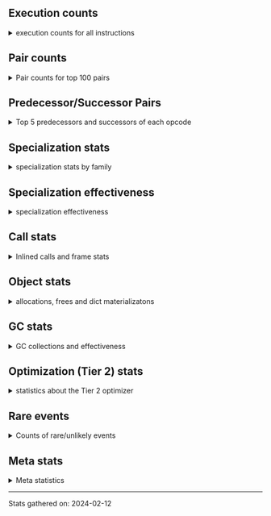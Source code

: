 ## Execution counts

<details>
<summary> execution counts for all instructions </summary>

|Name | Base Count | Head Count | Change | 
|---|---:|---:|---:|
| JUMP_BACKWARD | 4,886,335,638 | 164,545,118 | -96.6% |
| GET_ANEXT | 133,515,680 | 8,000,960 | -94.0% |
| FOR_ITER_RANGE | 841,022,893 | 111,406,381 | -86.8% |
| COMPARE_OP_STR | 2,127,040,764 | 314,807,970 | -85.2% |
| CALL_METHOD_DESCRIPTOR_FAST_WITH_KEYWORDS | 179,592,293 | 26,901,043 | -85.0% |
| STORE_FAST_LOAD_FAST | 235,896,619 | 42,788,359 | -81.9% |
| BINARY_OP_MULTIPLY_FLOAT | 1,382,516,526 | 287,557,425 | -79.2% |
| STORE_SLICE | 162,463,632 | 35,854,689 | -77.9% |
| BINARY_OP_ADD_FLOAT | 666,964,319 | 154,966,398 | -76.8% |
| BINARY_OP_SUBTRACT_FLOAT | 460,080,269 | 111,953,065 | -75.7% |
| FOR_ITER | 513,415,264 | 126,678,340 | -75.3% |
| STORE_SUBSCR_LIST_INT | 585,187,631 | 149,101,621 | -74.5% |
| LIST_EXTEND | 124,339,998 | 35,695,846 | -71.3% |
| BINARY_SUBSCR_STR_INT | 1,674,574,863 | 484,692,501 | -71.1% |
| LIST_APPEND | 250,408,163 | 75,572,501 | -69.8% |
| BINARY_OP_ADD_INT | 3,160,554,130 | 968,994,665 | -69.3% |
| BINARY_SUBSCR | 1,520,357,392 | 535,987,456 | -64.7% |
| UNPACK_SEQUENCE_TWO_TUPLE | 934,377,799 | 355,287,679 | -62.0% |
| CONTAINS_OP | 2,687,620,870 | 1,028,223,943 | -61.7% |
| FOR_ITER_LIST | 1,816,982,236 | 696,458,377 | -61.7% |
| CALL_STR_1 | 109,679,977 | 42,204,577 | -61.5% |
| SET_ADD | 2,350,366 | 932,646 | -60.3% |
| STORE_NAME | 980,336 | 401,396 | -59.1% |
| SWAP | 1,586,099,298 | 649,718,399 | -59.0% |
| STORE_SUBSCR | 444,167,295 | 184,345,960 | -58.5% |
| BINARY_SUBSCR_LIST_INT | 1,499,108,527 | 636,745,140 | -57.5% |
| COPY | 1,790,809,833 | 779,371,787 | -56.5% |
| BUILD_SLICE | 211,807,537 | 95,910,976 | -54.7% |
| NOP | 2,097,021,781 | 981,175,254 | -53.2% |
| BINARY_OP_MULTIPLY_INT | 361,383,427 | 179,328,303 | -50.4% |
| BINARY_OP | 1,396,140,214 | 718,325,775 | -48.5% |
| LOAD_CONST | 14,522,048,602 | 7,704,778,362 | -46.9% |
| STORE_FAST | 14,598,702,792 | 7,950,472,368 | -45.5% |
| LOAD_FAST_LOAD_FAST | 11,524,284,927 | 6,332,164,875 | -45.1% |
| FORMAT_WITH_SPEC | 1,520 | 840 | -44.7% |
| FOR_ITER_TUPLE | 598,613,181 | 339,305,630 | -43.3% |
| TO_BOOL_INT | 340,721,113 | 202,165,882 | -40.7% |
| POP_JUMP_IF_FALSE | 12,437,714,753 | 7,468,999,407 | -39.9% |
| EXTENDED_ARG | 481,928,609 | 289,630,171 | -39.9% |
| BINARY_SUBSCR_TUPLE_INT | 364,757,586 | 228,312,775 | -37.4% |
| LOAD_DEREF | 1,161,540,203 | 727,198,729 | -37.4% |
| BINARY_OP_SUBTRACT_INT | 830,025,880 | 525,771,736 | -36.7% |
| CALL_METHOD_DESCRIPTOR_NOARGS | 439,378,856 | 282,323,539 | -35.7% |
| CALL_INTRINSIC_1 | 248,363,704 | 159,695,182 | -35.7% |
| CONVERT_VALUE | 139,481,426 | 90,302,376 | -35.3% |
| MAP_ADD | 60,406,104 | 39,820,469 | -34.1% |
| CALL_TYPE_1 | 479,147,391 | 317,169,181 | -33.8% |
| COMPARE_OP | 240,970,284 | 159,687,825 | -33.7% |
| LOAD_ATTR_NONDESCRIPTOR_WITH_VALUES | 236,084,272 | 158,225,674 | -33.0% |
| LOAD_ATTR_METHOD_NO_DICT | 2,138,801,290 | 1,449,891,534 | -32.2% |
| FORMAT_SIMPLE | 155,320,912 | 105,586,705 | -32.0% |
| BUILD_STRING | 77,375,171 | 52,640,476 | -32.0% |
| LOAD_FAST | 43,105,598,208 | 29,544,525,345 | -31.5% |
| PUSH_NULL | 1,899,601,969 | 1,307,222,718 | -31.2% |
| CALL_BUILTIN_O | 1,258,919,791 | 881,984,276 | -29.9% |
| CALL_BUILTIN_FAST | 1,306,798,239 | 927,030,062 | -29.1% |
| BUILD_LIST | 455,420,220 | 328,660,360 | -27.8% |
| MAKE_FUNCTION | 152,748,333 | 110,718,120 | -27.5% |
| COMPARE_OP_FLOAT | 251,132,677 | 182,730,413 | -27.2% |
| LOAD_ATTR_SLOT | 2,452,568,299 | 1,796,297,555 | -26.8% |
| UNPACK_SEQUENCE_TUPLE | 768,504,522 | 572,702,081 | -25.5% |
| BINARY_SUBSCR_DICT | 829,498,252 | 623,064,605 | -24.9% |
| LOAD_ATTR_METHOD_WITH_VALUES | 2,834,614,162 | 2,198,178,304 | -22.5% |
| SET_FUNCTION_ATTRIBUTE | 129,474,658 | 100,790,138 | -22.2% |
| LOAD_GLOBAL_BUILTIN | 5,766,041,128 | 4,490,774,918 | -22.1% |
| UNPACK_SEQUENCE_LIST | 351,453,362 | 274,452,745 | -21.9% |
| CALL_PY_EXACT_ARGS | 4,230,882,009 | 3,318,620,987 | -21.6% |
| COMPARE_OP_INT | 2,157,456,109 | 1,696,966,824 | -21.3% |
| CALL_METHOD_DESCRIPTOR_FAST | 523,375,235 | 412,041,689 | -21.3% |
| TO_BOOL_BOOL | 4,948,381,138 | 3,925,809,428 | -20.7% |
| CALL_BOUND_METHOD_EXACT_ARGS | 264,149,505 | 210,665,878 | -20.2% |
| TO_BOOL_STR | 100,053,921 | 80,211,844 | -19.8% |
| LOAD_ATTR_INSTANCE_VALUE | 6,126,950,631 | 4,949,011,749 | -19.2% |
| CALL_BUILTIN_CLASS | 204,643,163 | 165,410,152 | -19.2% |
| LOAD_ATTR | 1,684,785,125 | 1,372,952,975 | -18.5% |
| UNARY_NOT | 90,314,627 | 74,930,136 | -17.0% |
| DICT_MERGE | 43,894,071 | 36,805,605 | -16.1% |
| BUILD_TUPLE | 1,002,806,723 | 841,469,189 | -16.1% |
| BINARY_SLICE | 345,055,977 | 289,618,748 | -16.1% |
| LOAD_FAST_AND_CLEAR | 82,215,712 | 69,142,675 | -15.9% |
| LOAD_ATTR_MODULE | 610,950,475 | 514,364,796 | -15.8% |
| LOAD_GLOBAL_MODULE | 4,498,179,537 | 3,788,451,248 | -15.8% |
| CALL_BUILTIN_FAST_WITH_KEYWORDS | 129,811,124 | 110,147,160 | -15.1% |
| STORE_FAST_STORE_FAST | 3,560,728,918 | 3,022,232,197 | -15.1% |
| CALL_LEN | 500,147,257 | 426,234,828 | -14.8% |
| CALL_ISINSTANCE | 1,095,483,298 | 934,603,009 | -14.7% |
| GET_ITER | 858,350,907 | 734,190,731 | -14.5% |
| JUMP_FORWARD | 644,544,254 | 551,629,416 | -14.4% |
| POP_JUMP_IF_TRUE | 2,219,374,539 | 1,903,458,686 | -14.2% |
| IS_OP | 828,493,216 | 734,280,706 | -11.4% |
| TO_BOOL_LIST | 179,772,063 | 159,385,927 | -11.3% |
| RESUME_CHECK | 8,016,067,414 | 7,141,290,006 | -10.9% |
| POP_TOP | 4,136,926,547 | 3,709,316,785 | -10.3% |
| POP_JUMP_IF_NOT_NONE | 748,023,405 | 674,541,329 | -9.8% |
| RETURN_VALUE | 4,658,081,363 | 4,241,305,700 | -8.9% |
| LOAD_ATTR_NONDESCRIPTOR_NO_DICT | 101,767,240 | 93,999,875 | -7.6% |
| STORE_ATTR_SLOT | 1,623,522,805 | 1,504,896,827 | -7.3% |
| LOAD_ATTR_METHOD_LAZY_DICT | 91,473,508 | 85,068,156 | -7.0% |
| LOAD_FAST_CHECK | 11,457,439 | 10,704,090 | -6.6% |
| BUILD_MAP | 127,226,834 | 119,307,691 | -6.2% |
| LOAD_NAME | 14,046,687 | 13,239,167 | -5.7% |
| BUILD_CONST_KEY_MAP | 13,161,432 | 12,407,436 | -5.7% |
| UNARY_NEGATIVE | 171,032,212 | 161,837,450 | -5.4% |
| CALL_METHOD_DESCRIPTOR_O | 416,441,356 | 397,950,028 | -4.4% |
| BINARY_OP_ADD_UNICODE | 97,266,976 | 93,264,588 | -4.1% |
| STORE_SUBSCR_DICT | 273,545,368 | 263,768,725 | -3.6% |
| LOAD_ATTR_WITH_HINT | 449,452,513 | 433,396,229 | -3.6% |
| POP_JUMP_IF_NONE | 461,911,954 | 445,585,964 | -3.5% |
| UNPACK_SEQUENCE | 325,492 | 315,586 | -3.0% |
| TO_BOOL_ALWAYS_TRUE | 285,282,153 | 276,627,096 | -3.0% |
| STORE_DEREF | 97,533,374 | 94,634,119 | -3.0% |
| UNARY_INVERT | 15,209,662 | 14,779,744 | -2.8% |
| LOAD_ATTR_PROPERTY | 91,840,881 | 89,421,618 | -2.6% |
| STORE_ATTR_INSTANCE_VALUE | 1,216,077,984 | 1,184,648,927 | -2.6% |
| TO_BOOL | 394,876,941 | 384,813,189 | -2.5% |
| LOAD_ATTR_CLASS | 178,572,520 | 175,349,472 | -1.8% |
| RETURN_CONST | 2,052,741,578 | 2,017,524,207 | -1.7% |
| DICT_UPDATE | 70,977 | 72,094 | 1.6% |
| TO_BOOL_NONE | 640,070,790 | 631,526,992 | -1.3% |
| STORE_ATTR | 68,344,236 | 67,499,661 | -1.2% |
| BEFORE_WITH | 9,183,390 | 9,111,857 | -0.8% |
| CALL_PY_WITH_DEFAULTS | 211,056,411 | 210,141,606 | -0.4% |
| DELETE_FAST | 2,151,320 | 2,159,068 | 0.4% |
| MAKE_CELL | 102,142,524 | 101,781,636 | -0.4% |
| CALL_LIST_APPEND | 336,334,611 | 335,218,260 | -0.3% |
| FOR_ITER_GEN | 222,808,539 | 222,117,138 | -0.3% |
| BUILD_SET | 1,721,486 | 1,716,186 | -0.3% |
| EXIT_INIT_CHECK | 93,736,646 | 93,512,898 | -0.2% |
| CALL_ALLOC_AND_ENTER_INIT | 96,020,208 | 95,796,140 | -0.2% |
| CLEANUP_THROW | 1,517 | 1,520 | 0.2% |
| INSTRUMENTED_JUMP_BACKWARD | 9,980 | 9,992 | 0.1% |
| COPY_FREE_VARS | 355,000,425 | 354,621,074 | -0.1% |
| INSTRUMENTED_FOR_ITER | 11,340 | 11,352 | 0.1% |
| INSTRUMENTED_POP_JUMP_IF_TRUE | 13,420 | 13,432 | 0.1% |
| CALL_KW | 255,808,778 | 255,582,301 | -0.1% |
| LOAD_SUPER_ATTR_METHOD | 123,612,319 | 123,688,912 | 0.1% |
| STORE_GLOBAL | 8,205,000 | 8,199,940 | -0.1% |
| CALL | 1,199,273,962 | 1,198,678,744 | -0.0% |
| YIELD_VALUE | 1,387,422,567 | 1,386,852,790 | -0.0% |
| DELETE_SUBSCR | 177,705,776 | 177,646,593 | -0.0% |
| BINARY_OP_INPLACE_ADD_UNICODE | 8,741,177 | 8,739,097 | -0.0% |
| CHECK_EXC_MATCH | 22,397,125 | 22,402,162 | 0.0% |
| CALL_FUNCTION_EX | 187,350,810 | 187,392,804 | 0.0% |
| PUSH_EXC_INFO | 23,020,710 | 23,025,777 | 0.0% |
| POP_EXCEPT | 23,020,565 | 23,025,627 | 0.0% |
| LOAD_SUPER_ATTR | 18,385 | 18,382 | -0.0% |
| IMPORT_FROM | 10,477,156 | 10,478,454 | 0.0% |
| IMPORT_NAME | 9,827,651 | 9,828,811 | 0.0% |
| STORE_ATTR_WITH_HINT | 67,224,277 | 67,217,984 | -0.0% |
| UNPACK_EX | 1,129,926 | 1,129,822 | -0.0% |
| RAISE_VARARGS | 5,737,511 | 5,738,018 | 0.0% |
| INTERPRETER_EXIT | 2,101,423,921 | 2,101,562,015 | 0.0% |
| RESUME | 271,546 | 271,563 | 0.0% |
| GET_AWAITABLE | 229,784,320 | 229,792,085 | 0.0% |
| LOAD_SUPER_ATTR_ATTR | 5,311,111 | 5,310,982 | -0.0% |
| RETURN_GENERATOR | 486,024,499 | 486,014,365 | -0.0% |
| SEND | 165,323,328 | 165,326,735 | 0.0% |
| END_SEND | 391,987,756 | 391,995,520 | 0.0% |
| BINARY_SUBSCR_GETITEM | 194,237,064 | 194,233,280 | -0.0% |
| CALL_TUPLE_1 | 28,344,010 | 28,343,499 | -0.0% |
| SEND_GEN | 780,188,550 | 780,200,053 | 0.0% |
| JUMP_BACKWARD_NO_INTERRUPT | 551,649,262 | 551,655,612 | 0.0% |
| DELETE_ATTR | 6,122,155 | 6,122,212 | 0.0% |
| LOAD_GLOBAL | 20,555,217 | 20,555,076 | -0.0% |
| WITH_EXCEPT_START | 184,300 | 184,301 | 0.0% |
| RERAISE | 2,616,161 | 2,616,165 | 0.0% |
| END_FOR | 76,206,911 | 76,206,856 | -0.0% |
| INSTRUMENTED_POP_JUMP_IF_FALSE | 38,888,640 | 38,888,640 | 0.0% |
| INSTRUMENTED_RESUME | 38,866,420 | 38,866,420 | 0.0% |
| INSTRUMENTED_RETURN_VALUE | 38,857,520 | 38,857,520 | 0.0% |
| GET_YIELD_FROM_ITER | 36,722,075 | 36,722,075 | 0.0% |
| END_ASYNC_FOR | 8,000,000 | 8,000,000 | 0.0% |
| GET_AITER | 8,000,000 | 8,000,000 | 0.0% |
| BEFORE_ASYNC_WITH | 3,005,920 | 3,005,920 | 0.0% |
| SET_UPDATE | 88,668 | 88,668 | 0.0% |
| LOAD_BUILD_CLASS | 19,866 | 19,866 | 0.0% |
| INSTRUMENTED_RETURN_CONST | 7,200 | 7,200 | 0.0% |
| LOAD_LOCALS | 2,260 | 2,260 | 0.0% |
| LOAD_FROM_DICT_OR_DEREF | 2,240 | 2,240 | 0.0% |
| DELETE_NAME | 900 | 900 | 0.0% |
| INSTRUMENTED_POP_JUMP_IF_NONE | 720 | 720 | 0.0% |
| SETUP_ANNOTATIONS | 544 | 544 | 0.0% |
| INSTRUMENTED_JUMP_FORWARD | 400 | 400 | 0.0% |
| INSTRUMENTED_POP_JUMP_IF_NOT_NONE | 400 | 400 | 0.0% |
| CALL_INTRINSIC_2 | 80 | 80 | 0.0% |
| ENTER_EXECUTOR |  | 2,596,382,089 |  |


</details>

## Pair counts

<details>
<summary> Pair counts for top 100 pairs </summary>

Not included in comparative output.


</details>

## Predecessor/Successor Pairs

<details>
<summary> Top 5 predecessors and successors of each opcode </summary>

Not included in comparative output.


</details>

## Specialization stats

<details>
<summary> specialization stats by family </summary>

### BINARY_OP

<details>
<summary> specialization stats for BINARY_OP family </summary>

|Kind | Base Count | Base Ratio | Head Count | Head Ratio | Change | 
|---|---:|---:|---:|---:|---:|
|          hit | 6,917,121,093 | 82.7% | 2,281,281,005 | 74.8% | -67.0% |
|     deferred | 1,443,833,941 | 17.3% | 765,123,626 | 25.1% | -47.0% |
|         miss | 50,411,611 | 0.6% | 49,294,272 | 1.6% | -2.2% |

| | Base Count | Base Ratio | Head Count | Head Ratio | Change | 
|---|---:|---:|---:|---:|---:|
| Failure | 1,718,131 | 63.2% | 1,517,838 | 60.8% | -11.7% |
| Success | 999,753 | 36.8% | 978,583 | 39.2% | -2.1% |

|Failure kind | Base Count | Base Ratio | Head Count | Head Ratio | Change | 
|---|---:|---:|---:|---:|---:|
| true divide float | 18,164 | 1.1% | 5,762 | 0.4% | -68.3% |
| xor | 29,104 | 1.7% | 9,922 | 0.7% | -65.9% |
| rshift | 37,271 | 2.2% | 14,767 | 1.0% | -60.4% |
| power | 13,728 | 0.8% | 5,714 | 0.4% | -58.4% |
| true divide different types | 29,404 | 1.7% | 12,240 | 0.8% | -58.4% |
| lshift | 29,368 | 1.7% | 18,004 | 1.2% | -38.7% |
| floor divide | 52,516 | 3.1% | 32,728 | 2.2% | -37.7% |
| and int | 74,272 | 4.3% | 49,392 | 3.3% | -33.5% |
| remainder | 67,314 | 3.9% | 52,916 | 3.5% | -21.4% |
| subtract other | 16,114 | 0.9% | 12,834 | 0.8% | -20.4% |
| add different types | 216,492 | 12.6% | 182,031 | 12.0% | -15.9% |
| add other | 70,681 | 4.1% | 61,837 | 4.1% | -12.5% |
| or | 19,183 | 1.1% | 17,746 | 1.2% | -7.5% |
| multiply other | 5,500 | 0.3% | 5,300 | 0.3% | -3.6% |
| multiply different types | 253,537 | 14.8% | 246,695 | 16.3% | -2.7% |
| subtract different types | 779,729 | 45.4% | 784,196 | 51.7% | 0.6% |
| true divide other | 3,500 | 0.2% | 3,500 | 0.2% | 0.0% |
| and other | 1,715 | 0.1% | 1,715 | 0.1% | 0.0% |
| and different types | 539 | 0.0% | 539 | 0.0% | 0.0% |


</details>

### BINARY_SLICE

<details>
<summary> specialization stats for BINARY_SLICE family </summary>


</details>

### BINARY_SUBSCR

<details>
<summary> specialization stats for BINARY_SUBSCR family </summary>

|Kind | Base Count | Base Ratio | Head Count | Head Ratio | Change | 
|---|---:|---:|---:|---:|---:|
|     deferred | 1,524,522,865 | 25.1% | 540,368,556 | 20.0% | -64.6% |
|          hit | 4,557,369,364 | 74.9% | 2,162,272,184 | 80.0% | -52.6% |
|         miss | 4,806,928 | 0.1% | 4,776,117 | 0.2% | -0.6% |

| | Base Count | Base Ratio | Head Count | Head Ratio | Change | 
|---|---:|---:|---:|---:|---:|
| Failure | 451,392 | 70.4% | 205,605 | 52.0% | -54.5% |
| Success | 190,063 | 29.6% | 189,412 | 48.0% | -0.3% |

|Failure kind | Base Count | Base Ratio | Head Count | Head Ratio | Change | 
|---|---:|---:|---:|---:|---:|
| list slice | 34,640 | 7.7% | 6,360 | 3.1% | -81.6% |
| array int | 157,600 | 34.9% | 36,680 | 17.8% | -76.7% |
| buffer int | 47,044 | 10.4% | 21,743 | 10.6% | -53.8% |
| other | 121,539 | 26.9% | 56,981 | 27.7% | -53.1% |
| buffer slice | 960 | 0.2% | 880 | 0.4% | -8.3% |
| out of range | 81,009 | 17.9% | 74,363 | 36.2% | -8.2% |
| tuple slice | 84 | 0.0% | 82 | 0.0% | -2.4% |
| sequence int | 4,280 | 0.9% | 4,280 | 2.1% | 0.0% |
| code complex parameters | 4,136 | 0.9% | 4,136 | 2.0% | 0.0% |
| string slice | 100 | 0.0% | 100 | 0.0% | 0.0% |


</details>

### CALL

<details>
<summary> specialization stats for CALL family </summary>

|Kind | Base Count | Base Ratio | Head Count | Head Ratio | Change | 
|---|---:|---:|---:|---:|---:|
|        deopt | 31,040 | 0.0% | 22,840 | 0.0% | -26.4% |
|          hit | 11,819,786,810 | 89.1% | 9,084,245,991 | 86.3% | -23.1% |
|         miss | 249,818,415 | 1.9% | 243,615,342 | 2.3% | -2.5% |
|     deferred | 1,442,984,759 | 10.9% | 1,436,300,867 | 13.6% | -0.5% |

| | Base Count | Base Ratio | Head Count | Head Ratio | Change | 
|---|---:|---:|---:|---:|---:|
| Success | 5,225,063 | 85.5% | 5,108,037 | 85.2% | -2.2% |
| Failure | 882,555 | 14.5% | 885,182 | 14.8% | 0.3% |

|Failure kind | Base Count | Base Ratio | Head Count | Head Ratio | Change | 
|---|---:|---:|---:|---:|---:|
| bound method | 10,641 | 1.2% | 13,356 | 1.5% | 25.5% |
| str | 2,860 | 0.3% | 2,840 | 0.3% | -0.7% |
| operator wrapper | 6,038 | 0.7% | 6,000 | 0.7% | -0.6% |
| metaclass | 37,812 | 4.3% | 37,926 | 4.3% | 0.3% |
| class no vectorcall | 66,113 | 7.5% | 66,262 | 7.5% | 0.2% |
| meth descr varargs | 57,222 | 6.5% | 57,112 | 6.5% | -0.2% |
| method wrapper | 7,737 | 0.9% | 7,750 | 0.9% | 0.2% |
| class mutable | 21,607 | 2.4% | 21,584 | 2.4% | -0.1% |
| meth descr method fastcall keywords | 200,325 | 22.7% | 200,147 | 22.6% | -0.1% |
| meth descr varargs keywords | 18,375 | 2.1% | 18,388 | 2.1% | 0.1% |
| cfunc varargs | 11,815 | 1.3% | 11,823 | 1.3% | 0.1% |
| cfunc noargs | 66,617 | 7.5% | 66,643 | 7.5% | 0.0% |
| other | 37,406 | 4.2% | 37,416 | 4.2% | 0.0% |
| code complex parameters | 158,155 | 17.9% | 158,121 | 17.9% | -0.0% |
| no dict | 102,793 | 11.6% | 102,776 | 11.6% | -0.0% |
| cfunc varargs keywords | 28,341 | 3.2% | 28,340 | 3.2% | -0.0% |
| init not python | 16,386 | 1.9% | 16,386 | 1.9% | 0.0% |
| cmethod | 13,140 | 1.5% | 13,140 | 1.5% | 0.0% |
| init not simple | 10,018 | 1.1% | 10,018 | 1.1% | 0.0% |
| wrong number arguments | 9,154 | 1.0% | 9,154 | 1.0% | 0.0% |
| out of versions | 160 | 0.0% | 160 | 0.0% | 0.0% |


</details>

### COMPARE_OP

<details>
<summary> specialization stats for COMPARE_OP family </summary>

|Kind | Base Count | Base Ratio | Head Count | Head Ratio | Change | 
|---|---:|---:|---:|---:|---:|
|          hit | 4,533,741,718 | 94.9% | 2,192,609,315 | 93.1% | -51.6% |
|     deferred | 242,515,252 | 5.1% | 161,260,944 | 6.8% | -33.5% |
|         miss | 1,887,832 | 0.0% | 1,895,892 | 0.1% | 0.4% |

| | Base Count | Base Ratio | Head Count | Head Ratio | Change | 
|---|---:|---:|---:|---:|---:|
| Failure | 244,032 | 71.2% | 223,790 | 69.3% | -8.3% |
| Success | 98,832 | 28.8% | 98,983 | 30.7% | 0.2% |

|Failure kind | Base Count | Base Ratio | Head Count | Head Ratio | Change | 
|---|---:|---:|---:|---:|---:|
| set | 9,843 | 4.0% | 1,823 | 0.8% | -81.5% |
| float long | 21,117 | 8.7% | 16,916 | 7.6% | -19.9% |
| baseobject | 35,366 | 14.5% | 30,659 | 13.7% | -13.3% |
| bytes | 4,340 | 1.8% | 3,960 | 1.8% | -8.8% |
| different types | 53,218 | 21.8% | 50,161 | 22.4% | -5.7% |
| bool | 5,240 | 2.1% | 5,046 | 2.3% | -3.7% |
| list | 3,274 | 1.3% | 3,153 | 1.4% | -3.7% |
| tuple | 14,724 | 6.0% | 14,388 | 6.4% | -2.3% |
| long float | 1,608 | 0.7% | 1,585 | 0.7% | -1.4% |
| big int | 60,353 | 24.7% | 61,175 | 27.3% | 1.4% |
| string | 10,600 | 4.3% | 10,560 | 4.7% | -0.4% |
| other | 24,349 | 10.0% | 24,364 | 10.9% | 0.1% |


</details>

### FOR_ITER

<details>
<summary> specialization stats for FOR_ITER family </summary>

|Kind | Base Count | Base Ratio | Head Count | Head Ratio | Change | 
|---|---:|---:|---:|---:|---:|
|          hit | 3,304,257,974 | 82.8% | 1,230,999,390 | 82.3% | -62.7% |
|     deferred | 684,913,894 | 17.2% | 262,145,059 | 17.5% | -61.7% |
|         miss | 175,168,875 | 4.4% | 138,288,136 | 9.2% | -21.1% |

| | Base Count | Base Ratio | Head Count | Head Ratio | Change | 
|---|---:|---:|---:|---:|---:|
| Failure | 313,804 | 8.5% | 160,931 | 5.7% | -48.7% |
| Success | 3,356,441 | 91.5% | 2,660,486 | 94.3% | -20.7% |

|Failure kind | Base Count | Base Ratio | Head Count | Head Ratio | Change | 
|---|---:|---:|---:|---:|---:|
| string | 20 | 0.0% | 40 | 0.0% | 100.0% |
| other | 20,259 | 6.5% | 7,059 | 4.4% | -65.2% |
| enumerate | 43,813 | 14.0% | 15,275 | 9.5% | -65.1% |
| seq iter | 29,880 | 9.5% | 10,460 | 6.5% | -65.0% |
| ascii string | 5,720 | 1.8% | 2,440 | 1.5% | -57.3% |
| dict values | 13,110 | 4.2% | 5,690 | 3.5% | -56.6% |
| dict items | 115,237 | 36.7% | 61,842 | 38.4% | -46.3% |
| callable | 522 | 0.2% | 282 | 0.2% | -46.0% |
| set | 38,213 | 12.2% | 24,519 | 15.2% | -35.8% |
| zip | 20,489 | 6.5% | 13,352 | 8.3% | -34.8% |
| itertools | 7,128 | 2.3% | 4,851 | 3.0% | -31.9% |
| reversed list | 8,212 | 2.6% | 6,085 | 3.8% | -25.9% |
| bytes | 660 | 0.2% | 520 | 0.3% | -21.2% |
| dict keys | 9,041 | 2.9% | 7,196 | 4.5% | -20.4% |
| map | 1,500 | 0.5% | 1,320 | 0.8% | -12.0% |


</details>

### LOAD_ATTR

<details>
<summary> specialization stats for LOAD_ATTR family </summary>

|Kind | Base Count | Base Ratio | Head Count | Head Ratio | Change | 
|---|---:|---:|---:|---:|---:|
|          hit | 14,455,544,811 | 85.0% | 11,152,873,738 | 83.8% | -22.8% |
|     deferred | 2,524,257,369 | 14.9% | 2,146,575,306 | 16.1% | -15.0% |
|         miss | 857,530,980 | 5.0% | 790,331,224 | 5.9% | -7.8% |
|        deopt | 1,817,886 | 0.0% | 1,817,015 | 0.0% | -0.0% |

| | Base Count | Base Ratio | Head Count | Head Ratio | Change | 
|---|---:|---:|---:|---:|---:|
| Success | 16,898,772 | 93.6% | 15,630,851 | 93.5% | -7.5% |
| Failure | 1,159,964 | 6.4% | 1,078,042 | 6.5% | -7.1% |

|Failure kind | Base Count | Base Ratio | Head Count | Head Ratio | Change | 
|---|---:|---:|---:|---:|---:|
| method | 161,815 | 14.0% | 138,103 | 12.8% | -14.7% |
| metaclass attribute | 262,950 | 22.7% | 233,051 | 21.6% | -11.4% |
| not managed dict | 140,531 | 12.1% | 126,461 | 11.7% | -10.0% |
| overridden | 20,211 | 1.7% | 18,508 | 1.7% | -8.4% |
| class method obj | 24,303 | 2.1% | 23,148 | 2.1% | -4.8% |
| class attr simple | 6,285 | 0.5% | 6,046 | 0.6% | -3.8% |
| non overriding descriptor | 11,536 | 1.0% | 11,109 | 1.0% | -3.7% |
| shadowed | 100,007 | 8.6% | 96,890 | 9.0% | -3.1% |
| has managed dict | 320,234 | 27.6% | 312,914 | 29.0% | -2.3% |
| out of versions | 2,358 | 0.2% | 2,339 | 0.2% | -0.8% |
| builtin class method | 3,017 | 0.3% | 2,997 | 0.3% | -0.7% |
| mutable class | 68,475 | 5.9% | 68,252 | 6.3% | -0.3% |
| module attr not found | 10,702 | 0.9% | 10,682 | 1.0% | -0.2% |
| non object slot | 3,580 | 0.3% | 3,582 | 0.3% | 0.1% |
| class attr descriptor | 16,640 | 1.4% | 16,640 | 1.5% | 0.0% |
| not in keys | 7,260 | 0.6% | 7,260 | 0.7% | 0.0% |
| property | 60 | 0.0% | 60 | 0.0% | 0.0% |


</details>

### LOAD_GLOBAL

<details>
<summary> specialization stats for LOAD_GLOBAL family </summary>

|Kind | Base Count | Base Ratio | Head Count | Head Ratio | Change | 
|---|---:|---:|---:|---:|---:|
|          hit | 10,263,903,546 | 99.8% | 8,278,910,339 | 99.7% | -19.3% |
|         miss | 317,119 | 0.0% | 315,827 | 0.0% | -0.4% |
|     deferred | 20,325,744 | 0.2% | 20,324,363 | 0.2% | -0.0% |
|        deopt | 9,342 | 0.0% | 9,342 | 0.0% | 0.0% |

| | Base Count | Base Ratio | Head Count | Head Ratio | Change | 
|---|---:|---:|---:|---:|---:|
| Success | 546,592 | 100.0% | 546,540 | 100.0% | -0.0% |
| Failure | 0 | 0.0% | 0 | 0.0% |  |


</details>

### LOAD_SUPER_ATTR

<details>
<summary> specialization stats for LOAD_SUPER_ATTR family </summary>

|Kind | Base Count | Base Ratio | Head Count | Head Ratio | Change | 
|---|---:|---:|---:|---:|---:|
|          hit | 128,923,430 | 100.0% | 128,999,894 | 100.0% | 0.1% |
|     deferred | 9,267 | 0.0% | 9,265 | 0.0% | -0.0% |

| | Base Count | Base Ratio | Head Count | Head Ratio | Change | 
|---|---:|---:|---:|---:|---:|
| Success | 9,118 | 100.0% | 9,117 | 100.0% | -0.0% |
| Failure | 0 | 0.0% | 0 | 0.0% |  |


</details>

### POP_JUMP_IF_FALSE

<details>
<summary> specialization stats for POP_JUMP_IF_FALSE family </summary>


</details>

### POP_JUMP_IF_NONE

<details>
<summary> specialization stats for POP_JUMP_IF_NONE family </summary>


</details>

### POP_JUMP_IF_NOT_NONE

<details>
<summary> specialization stats for POP_JUMP_IF_NOT_NONE family </summary>


</details>

### POP_JUMP_IF_TRUE

<details>
<summary> specialization stats for POP_JUMP_IF_TRUE family </summary>


</details>

### SEND

<details>
<summary> specialization stats for SEND family </summary>

|Kind | Base Count | Base Ratio | Head Count | Head Ratio | Change | 
|---|---:|---:|---:|---:|---:|
|     deferred | 165,295,470 | 17.5% | 165,298,836 | 17.5% | 0.0% |
|          hit | 780,157,650 | 82.5% | 780,169,153 | 82.5% | 0.0% |
|         miss | 30,900 | 0.0% | 30,900 | 0.0% | 0.0% |

| | Base Count | Base Ratio | Head Count | Head Ratio | Change | 
|---|---:|---:|---:|---:|---:|
| Failure | 52,552 | 89.4% | 52,589 | 89.4% | 0.1% |
| Success | 6,206 | 10.6% | 6,210 | 10.6% | 0.1% |

|Failure kind | Base Count | Base Ratio | Head Count | Head Ratio | Change | 
|---|---:|---:|---:|---:|---:|
| other | 15,872 | 30.2% | 15,909 | 30.3% | 0.2% |
| async generator send | 33,180 | 63.1% | 33,180 | 63.1% | 0.0% |
| list | 3,260 | 6.2% | 3,260 | 6.2% | 0.0% |
| dict keys | 240 | 0.5% | 240 | 0.5% | 0.0% |


</details>

### STORE_ATTR

<details>
<summary> specialization stats for STORE_ATTR family </summary>

|Kind | Base Count | Base Ratio | Head Count | Head Ratio | Change | 
|---|---:|---:|---:|---:|---:|
|          hit | 2,699,213,895 | 90.7% | 2,549,239,056 | 90.3% | -5.6% |
|     deferred | 271,807,628 | 9.1% | 270,878,755 | 9.6% | -0.3% |
|         miss | 207,611,171 | 7.0% | 207,524,682 | 7.3% | -0.0% |

| | Base Count | Base Ratio | Head Count | Head Ratio | Change | 
|---|---:|---:|---:|---:|---:|
| Failure | 97,780 | 2.4% | 97,139 | 2.3% | -0.7% |
| Success | 4,049,999 | 97.6% | 4,048,449 | 97.7% | -0.0% |

|Failure kind | Base Count | Base Ratio | Head Count | Head Ratio | Change | 
|---|---:|---:|---:|---:|---:|
| property | 4,160 | 4.3% | 4,020 | 4.1% | -3.4% |
| out of versions | 614 | 0.6% | 596 | 0.6% | -2.9% |
| overriding descriptor | 10,640 | 10.9% | 10,480 | 10.8% | -1.5% |
| not in keys | 7,821 | 8.0% | 7,761 | 8.0% | -0.8% |
| no dict | 3,140 | 3.2% | 3,120 | 3.2% | -0.6% |
| class attr simple | 46,038 | 47.1% | 45,859 | 47.2% | -0.4% |
| not in dict | 15,965 | 16.3% | 15,905 | 16.4% | -0.4% |
| not managed dict | 2,670 | 2.7% | 2,666 | 2.7% | -0.1% |
| overridden | 5,172 | 5.3% | 5,172 | 5.3% | 0.0% |
| method | 1,540 | 1.6% | 1,540 | 1.6% | 0.0% |
| mutable class | 20 | 0.0% | 20 | 0.0% | 0.0% |


</details>

### STORE_SLICE

<details>
<summary> specialization stats for STORE_SLICE family </summary>


</details>

### STORE_SUBSCR

<details>
<summary> specialization stats for STORE_SUBSCR family </summary>

|Kind | Base Count | Base Ratio | Head Count | Head Ratio | Change | 
|---|---:|---:|---:|---:|---:|
|     deferred | 443,996,235 | 34.1% | 184,239,750 | 30.8% | -58.5% |
|          hit | 858,730,119 | 65.9% | 412,867,466 | 69.1% | -51.9% |
|         miss | 2,880 | 0.0% | 2,880 | 0.0% | 0.0% |

| | Base Count | Base Ratio | Head Count | Head Ratio | Change | 
|---|---:|---:|---:|---:|---:|
| Failure | 157,732 | 90.7% | 92,883 | 85.1% | -41.1% |
| Success | 16,208 | 9.3% | 16,207 | 14.9% | -0.0% |

|Failure kind | Base Count | Base Ratio | Head Count | Head Ratio | Change | 
|---|---:|---:|---:|---:|---:|
| bytearray int | 9,320 | 5.9% | 1,760 | 1.9% | -81.1% |
| array int | 66,240 | 42.0% | 16,840 | 18.1% | -74.6% |
| dict subclass no override | 34,884 | 22.1% | 27,077 | 29.2% | -22.4% |
| py simple | 42,820 | 27.1% | 42,738 | 46.0% | -0.2% |
| out of range | 3,668 | 2.3% | 3,668 | 3.9% | 0.0% |
| other | 800 | 0.5% | 800 | 0.9% | 0.0% |


</details>

### TO_BOOL

<details>
<summary> specialization stats for TO_BOOL family </summary>

|Kind | Base Count | Base Ratio | Head Count | Head Ratio | Change | 
|---|---:|---:|---:|---:|---:|
|          hit | 6,356,579,711 | 92.3% | 5,145,170,520 | 90.9% | -19.1% |
|         miss | 137,701,467 | 2.0% | 130,556,649 | 2.3% | -5.2% |
|     deferred | 529,063,785 | 7.7% | 511,994,308 | 9.0% | -3.2% |

| | Base Count | Base Ratio | Head Count | Head Ratio | Change | 
|---|---:|---:|---:|---:|---:|
| Success | 2,824,096 | 80.4% | 2,689,227 | 79.7% | -4.8% |
| Failure | 690,527 | 19.6% | 686,303 | 20.3% | -0.6% |

|Failure kind | Base Count | Base Ratio | Head Count | Head Ratio | Change | 
|---|---:|---:|---:|---:|---:|
| sequence | 18,574 | 2.7% | 16,540 | 2.4% | -11.0% |
| bytearray | 1,225 | 0.2% | 1,240 | 0.2% | 1.2% |
| dict | 37,216 | 5.4% | 36,773 | 5.4% | -1.2% |
| set | 33,070 | 4.8% | 32,715 | 4.8% | -1.1% |
| other | 173,707 | 25.2% | 172,567 | 25.1% | -0.7% |
| bytes | 29,043 | 4.2% | 28,866 | 4.2% | -0.6% |
| mapping | 98,888 | 14.3% | 98,450 | 14.3% | -0.4% |
| number | 183,149 | 26.5% | 183,761 | 26.8% | 0.3% |
| tuple | 112,635 | 16.3% | 112,371 | 16.4% | -0.2% |
| float | 2,600 | 0.4% | 2,600 | 0.4% | 0.0% |
| memory view | 420 | 0.1% | 420 | 0.1% | 0.0% |


</details>

### UNPACK_SEQUENCE

<details>
<summary> specialization stats for UNPACK_SEQUENCE family </summary>

|Kind | Base Count | Base Ratio | Head Count | Head Ratio | Change | 
|---|---:|---:|---:|---:|---:|
|          hit | 2,051,363,443 | 99.8% | 1,199,591,045 | 99.7% | -41.5% |
|         miss | 2,972,240 | 0.1% | 2,851,460 | 0.2% | -4.1% |
|     deferred | 3,197,095 | 0.2% | 3,068,831 | 0.3% | -4.0% |

| | Base Count | Base Ratio | Head Count | Head Ratio | Change | 
|---|---:|---:|---:|---:|---:|
| Failure | 2,520 | 2.5% | 2,438 | 2.5% | -3.3% |
| Success | 98,117 | 97.5% | 95,777 | 97.5% | -2.4% |

|Failure kind | Base Count | Base Ratio | Head Count | Head Ratio | Change | 
|---|---:|---:|---:|---:|---:|
| iterator | 681 | 27.0% | 621 | 25.5% | -8.8% |
| sequence | 1,459 | 57.9% | 1,437 | 58.9% | -1.5% |
| other | 380 | 15.1% | 380 | 15.6% | 0.0% |


</details>


</details>

## Specialization effectiveness

<details>
<summary> specialization effectiveness </summary>

|Instructions | Base Count | Base Ratio | Head Count | Head Ratio | Change | 
|---|---:|---:|---:|---:|---:|
| Not specialized | 24,023,097,395 | 10.4% | 15,753,244,527 | 10.1% | -34.4% |
| Basic | 127,823,130,317 | 55.6% | 84,455,862,307 | 54.4% | -33.9% |
| Specialized hits | 76,482,847,911 | 33.3% | 53,534,932,022 | 34.5% | -30.0% |
| Specialized misses | 1,688,772,994 | 0.7% | 1,569,995,042 | 1.0% | -7.0% |

### Deferred by instruction

<details>
<summary> deferred by instruction </summary>

|Name | Base Count | Base Ratio | Head Count | Head Ratio | Change | 
|---|---:|---:|---:|---:|---:|
| BINARY_SUBSCR | 1,524,522,865 | 16.4% | 540,368,556 | 8.4% | -64.6% |
| FOR_ITER | 684,913,894 | 7.4% | 262,145,059 | 4.1% | -61.7% |
| STORE_SUBSCR | 443,996,235 | 4.8% | 184,239,750 | 2.8% | -58.5% |
| BINARY_OP | 1,443,833,941 | 15.5% | 765,123,626 | 11.8% | -47.0% |
| COMPARE_OP | 242,515,252 | 2.6% | 161,260,944 | 2.5% | -33.5% |
| LOAD_ATTR | 2,524,257,369 | 27.2% | 2,146,575,306 | 33.2% | -15.0% |
| TO_BOOL | 529,063,785 | 5.7% | 511,994,308 | 7.9% | -3.2% |
| CALL | 1,442,984,759 | 15.5% | 1,436,300,867 | 22.2% | -0.5% |
| STORE_ATTR | 271,807,628 | 2.9% | 270,878,755 | 4.2% | -0.3% |
| SEND | 165,295,470 | 1.8% | 165,298,836 | 2.6% | 0.0% |


</details>

### Misses by instruction

<details>
<summary> misses by instruction </summary>

|Name | Base Count | Base Ratio | Head Count | Head Ratio | Change | 
|---|---:|---:|---:|---:|---:|
| FOR_ITER_LIST | 87,744,850 | 5.2% | 69,160,847 | 4.4% | -21.2% |
| FOR_ITER_TUPLE | 87,353,065 | 5.2% | 69,114,249 | 4.4% | -20.9% |
| LOAD_ATTR_INSTANCE_VALUE | 348,527,542 | 20.6% | 308,687,635 | 19.7% | -11.4% |
| LOAD_ATTR_METHOD_WITH_VALUES | 254,672,369 | 15.1% | 232,019,088 | 14.8% | -8.9% |
| TO_BOOL_NONE | 67,279,761 | 4.0% | 63,918,163 | 4.1% | -5.0% |
| CALL_PY_EXACT_ARGS | 125,430,931 | 7.4% | 122,277,833 | 7.8% | -2.5% |
| LOAD_ATTR_SLOT | 112,330,859 | 6.6% | 111,446,085 | 7.1% | -0.8% |
| STORE_ATTR_SLOT | 98,876,692 | 5.9% | 98,792,127 | 6.3% | -0.1% |
| LOAD_ATTR_NONDESCRIPTOR_WITH_VALUES | 69,568,954 | 4.1% | 69,575,577 | 4.4% | 0.0% |
| STORE_ATTR_INSTANCE_VALUE | 108,675,708 | 6.4% | 108,673,668 | 6.9% | -0.0% |


</details>


</details>

## Call stats

<details>
<summary> Inlined calls and frame stats </summary>

| | Base Count | Base Ratio | Head Count | Head Ratio | Change | 
|---|---:|---:|---:|---:|---:|
| Calls to Python functions inlined | 6,436,661,212 | 75.4% | 5,466,608,529 | 72.2% | -15.1% |
| Frames pushed | 4,997,158,580 | 58.5% | 4,989,949,925 | 65.9% | -0.1% |
| Calls via PyEval_EvalFrame (api) | 235,442,702 | 2.8% | 235,239,893 | 3.1% | -0.1% |
| Calls via PyEval_EvalFrame (function ex) | 27,721,624 | 0.3% | 27,736,127 | 0.4% | 0.1% |
| Frame objects created | 85,828,904 | 1.0% | 85,841,174 | 1.1% | 0.0% |
| Calls via PyEval_EvalFrame (generator) | 850,746,074 | 10.0% | 850,864,482 | 11.2% | 0.0% |
| Calls via PyEval_EvalFrame (method) | 212,966,245 | 2.5% | 212,990,102 | 2.8% | 0.0% |
| Calls to PyEval_EvalDefault | 2,104,621,800 | 24.6% | 2,104,759,892 | 27.8% | 0.0% |
| Calls via PyEval_EvalFrame (total) | 2,104,621,800 | 24.6% | 2,104,759,892 | 27.8% | 0.0% |
| Calls via PyEval_EvalFrame (slot) | 341,344,312 | 4.0% | 341,357,985 | 4.5% | 0.0% |
| Calls via PyEval_EvalFrame (function vectorcall) | 1,248,561,056 | 14.6% | 1,248,580,740 | 16.5% | 0.0% |
| Calls via PyEval_EvalFrame (vector) | 1,253,875,726 | 14.7% | 1,253,895,410 | 16.6% | 0.0% |
| Calls via PyEval_EvalFrame (legacy) | 5,294,804 | 0.1% | 5,294,804 | 0.1% | 0.0% |
| Calls via PyEval_EvalFrame (build class) | 19,866 | 0.0% | 19,866 | 0.0% | 0.0% |


</details>

## Object stats

<details>
<summary> allocations, frees and dict materializatons </summary>

| | Base Count | Base Ratio | Head Count | Head Ratio | Change | 
|---|---:|---:|---:|---:|---:|
| Method cache misses | 96,590,083 |  | 88,054,262 |  | -8.8% |
| Method cache dunder misses | 9,377,585 |  | 10,136,731 |  | 8.1% |
| Method cache collisions | 98,353,465 |  | 90,576,820 |  | -7.9% |
| Interpreter increfs | 87,485,351,982 | 77.2% | 89,937,385,355 | 77.7% | 2.8% |
| Interpreter decrefs | 101,716,756,879 | 77.9% | 104,104,459,522 | 78.3% | 2.3% |
| Method cache hits | 3,054,275,650 |  | 2,991,797,899 |  | -2.0% |
| Increfs | 25,870,365,027 | 22.8% | 25,759,717,373 | 22.3% | -0.4% |
| Allocations from freelist | 6,691,339,238 | 36.3% | 6,710,779,644 | 36.4% | 0.3% |
| Frees to freelist | 6,699,111,028 |  | 6,718,524,590 |  | 0.3% |
| Allocations to 512 bytes | 11,608,557,229 | 63.0% | 11,593,049,206 | 62.9% | -0.1% |
| Allocations | 11,733,632,371 | 63.7% | 11,718,055,353 | 63.6% | -0.1% |
| Decrefs | 28,908,489,435 | 22.1% | 28,871,169,022 | 21.7% | -0.1% |
| Frees | 12,067,033,561 |  | 12,052,972,837 |  | -0.1% |
| Allocations to 4 kbytes | 104,094,468 | 0.6% | 104,021,443 | 0.6% | -0.1% |
| Method cache dunder hits | 3,306,113,910 |  | 3,304,219,096 |  | -0.1% |
| New values | 75,040,398 |  | 75,076,560 |  | 0.0% |
| Allocations over 4 kbytes | 20,980,674 | 0.1% | 20,984,704 | 0.1% | 0.0% |
| Materialize dict (on request) | 3,653,105 | 4.9% | 3,653,105 | 4.9% | 0.0% |
| Materialize dict (new key) | 190,075 | 0.3% | 190,075 | 0.3% | 0.0% |
| Materialize dict (too big) | 0 | 0.0% | 0 | 0.0% |  |
| Materialize dict (str subclass) | 0 | 0.0% | 0 | 0.0% |  |
| Dematerialize dict | 2,346,160 | 3.1% | 2,346,160 | 3.1% | 0.0% |


</details>

## GC stats

<details>
<summary> GC collections and effectiveness </summary>

|Generation | Base Collections | Base Objects collected | Base Object visits | Head Collections | Head Objects collected | Head Object visits | 
|---:|---:|---:|---:|---:|---:|---:|
| 0 | 735,708 | 46,578,908 | 6,075,300,504 | 733,942 | 46,605,973 | 6,069,147,758 |
| 1 | 65,836 | 36,866,815 | 4,976,063,354 | 65,663 | 36,864,760 | 4,969,424,902 |
| 2 | 20,917 | 53,213,833 | 18,151,236,180 | 20,914 | 53,212,973 | 18,174,872,581 |


</details>

## Optimization (Tier 2) stats

<details>
<summary> statistics about the Tier 2 optimizer </summary>

| | Base Count | Base Ratio | Head Count | Head Ratio | Change | 
|---|---:|---:|---:|---:|---:|
| Optimization attempts | 0 |  | 236,776 |  | 236,776 / 0 !! |
| Traces created | 0 |  | 143,071 | 60.4% | 143,071 / 0 !! |
| Trace stack overflow | 0 |  | 161 | 0.1% | 161 / 0 !! |
| Trace stack underflow | 0 |  | 1,152 | 0.5% | 1,152 / 0 !! |
| Trace too long | 0 |  | 7,502 | 3.2% | 7,502 / 0 !! |
| Trace too short | 0 |  | 77,545 | 32.8% | 77,545 / 0 !! |
| Inner loop found | 0 |  | 7,509 | 3.2% | 7,509 / 0 !! |
| Recursive call | 0 |  | 4,463 | 1.9% | 4,463 / 0 !! |
| Low confidence | 0 |  | 5,614 | 2.4% | 5,614 / 0 !! |
| Traces executed | 0 |  | 2,596,302,809 |  | 2,596,302,809 / 0 !! |
| Uops executed | 0 |  | 132,053,819,061 | 50.86 | 132,053,819,061 / 0 !! |

### Trace length histogram

<details>
<summary> trace length histogram </summary>

|Range | Base Count | Base Ratio | Head Count | Head Ratio | Change | 
|---|---:|---:|---:|---:|---:|
| <= 1 | 0 |  | 0 | 0.0% |  |
| <= 2 |  |  | 0 | 0.0% |  |
| <= 4 |  |  | 0 | 0.0% |  |
| <= 8 |  |  | 0 | 0.0% |  |
| <= 16 |  |  | 3,296 | 2.3% |  |
| <= 32 |  |  | 41,134 | 28.8% |  |
| <= 64 |  |  | 44,745 | 31.3% |  |
| <= 128 |  |  | 26,367 | 18.4% |  |
| <= 256 |  |  | 17,850 | 12.5% |  |
| <= 512 |  |  | 9,679 | 6.8% |  |


</details>

### Optimized trace length histogram

<details>
<summary> optimized trace length histogram </summary>

|Range | Base Count | Base Ratio | Head Count | Head Ratio | Change | 
|---|---:|---:|---:|---:|---:|
| <= 1 | 0 |  | 0 | 0.0% |  |
| <= 2 |  |  | 0 | 0.0% |  |
| <= 4 |  |  | 160 | 0.1% |  |
| <= 8 |  |  | 15,123 | 10.6% |  |
| <= 16 |  |  | 23,456 | 16.4% |  |
| <= 32 |  |  | 47,652 | 33.3% |  |
| <= 64 |  |  | 18,409 | 12.9% |  |
| <= 128 |  |  | 23,350 | 16.3% |  |
| <= 256 |  |  | 5,621 | 3.9% |  |
| <= 512 |  |  | 7,460 | 5.2% |  |


</details>

### Trace run length histogram

<details>
<summary> trace run length histogram </summary>

|Range | Base Count | Base Ratio | Head Count | Head Ratio | Change | 
|---|---:|---:|---:|---:|---:|
| <= 1 | 0 |  | 93,236,406 | 3.6% | 93,236,406 / 0 !! |
| <= 2 |  |  | 342,595,370 | 13.2% |  |
| <= 4 |  |  | 35,775,763 | 1.4% |  |
| <= 8 |  |  | 369,019,441 | 14.2% |  |
| <= 16 |  |  | 466,337,861 | 18.0% |  |
| <= 32 |  |  | 624,832,490 | 24.1% |  |
| <= 64 |  |  | 227,045,824 | 8.7% |  |
| <= 128 |  |  | 293,314,075 | 11.3% |  |
| <= 256 |  |  | 98,971,488 | 3.8% |  |
| <= 512 |  |  | 17,106,224 | 0.7% |  |
| <= 1,024 |  |  | 7,579,861 | 0.3% |  |
| <= 2,048 |  |  | 18,210,248 | 0.7% |  |
| <= 4,096 |  |  | 1,102,453 | 0.0% |  |
| <= 8,192 |  |  | 795,499 | 0.0% |  |
| <= 16,384 |  |  | 296,360 | 0.0% |  |
| <= 32,768 |  |  | 57,400 | 0.0% |  |
| <= 65,536 |  |  | 21,020 | 0.0% |  |
| <= 131,072 |  |  | 1,266 | 0.0% |  |
| <= 262,144 |  |  | 2,180 | 0.0% |  |
| <= 524,288 |  |  | 460 | 0.0% |  |
| <= 1,048,576 |  |  | 400 | 0.0% |  |
| <= 2,097,152 |  |  | 158 | 0.0% |  |
| <= 4,194,304 |  |  | 322 | 0.0% |  |
| <= 8,388,608 |  |  | 0 | 0.0% |  |
| <= 16,777,216 |  |  | 240 | 0.0% |  |


</details>

### Uop execution stats

<details>
<summary> uop execution stats </summary>

|Name | Base Count | Head Count | Change | 
|---|---:|---:|---:|
| LOAD_FAST |  | 24,013,494,902 |  |
| _SET_IP |  | 17,237,346,939 |  |
| _CHECK_VALIDITY |  | 13,235,252,307 |  |
| STORE_FAST |  | 7,890,908,497 |  |
| _LOAD_CONST_INLINE_BORROW |  | 6,695,495,476 |  |
| _GUARD_IS_FALSE_POP |  | 3,933,095,550 |  |
| _GUARD_TYPE_VERSION |  | 3,546,549,446 |  |
| _GUARD_BOTH_INT |  | 2,673,916,425 |  |
| _BINARY_OP_ADD_INT |  | 2,187,632,574 |  |
| _JUMP_TO_TOP |  | 2,120,997,074 |  |
| _GUARD_BOTH_FLOAT |  | 1,934,403,400 |  |
| COMPARE_OP_STR |  | 1,804,997,958 |  |
| CONTAINS_OP |  | 1,654,609,694 |  |
| _ITER_CHECK_LIST |  | 1,402,328,979 |  |
| _GUARD_NOT_EXHAUSTED_LIST |  | 1,386,226,643 |  |
| _GUARD_IS_TRUE_POP |  | 1,309,375,242 |  |
| _EXIT_TRACE |  | 1,214,006,822 |  |
| BINARY_SUBSCR_STR_INT |  | 1,186,622,862 |  |
| _CHECK_MANAGED_OBJECT_HAS_VALUES |  | 1,122,814,466 |  |
| _LOAD_ATTR_INSTANCE_VALUE |  | 1,122,814,466 |  |
| _ITER_NEXT_LIST |  | 1,118,602,254 |  |
| _BINARY_OP_MULTIPLY_FLOAT |  | 1,069,684,320 |  |
| TO_BOOL_BOOL |  | 1,014,237,961 |  |
| COPY |  | 1,009,456,213 |  |
| _BINARY_SUBSCR |  | 980,732,846 |  |
| _CHECK_FUNCTION_EXACT_ARGS |  | 962,472,839 |  |
| _CHECK_STACK_SPACE |  | 956,170,733 |  |
| _INIT_CALL_PY_EXACT_ARGS |  | 956,166,991 |  |
| _PUSH_FRAME |  | 956,166,991 |  |
| _SAVE_RETURN_OFFSET |  | 956,166,991 |  |
| SWAP |  | 934,300,879 |  |
| _CHECK_GLOBALS |  | 927,688,834 |  |
| _LOAD_CONST_INLINE_WITH_NULL |  | 917,573,593 |  |
| _LOAD_CONST_INLINE |  | 905,975,144 |  |
| BINARY_SUBSCR_LIST_INT |  | 861,926,761 |  |
| RESUME_CHECK |  | 861,038,830 |  |
| _ITER_CHECK_RANGE |  | 778,951,300 |  |
| _GUARD_NOT_EXHAUSTED_RANGE |  | 777,593,540 |  |
| _ITER_NEXT_RANGE |  | 729,674,245 |  |
| _GUARD_DORV_VALUES_INST_ATTR_FROM_DICT |  | 712,206,670 |  |
| _GUARD_KEYS_VERSION |  | 712,184,044 |  |
| _BINARY_OP |  | 703,628,395 |  |
| _LOAD_ATTR_METHOD_NO_DICT |  | 682,250,449 |  |
| _LOAD_ATTR_SLOT |  | 652,404,925 |  |
| _LOAD_ATTR_METHOD_WITH_VALUES |  | 630,217,230 |  |
| PUSH_NULL |  | 592,142,150 |  |
| UNPACK_SEQUENCE_TWO_TUPLE |  | 578,699,005 |  |
| _CHECK_BUILTINS |  | 536,096,633 |  |
| _BINARY_OP_ADD_FLOAT |  | 511,601,900 |  |
| _ITER_CHECK_TUPLE |  | 481,098,427 |  |
| COMPARE_OP_INT |  | 451,271,420 |  |
| _POP_FRAME |  | 438,600,634 |  |
| STORE_SUBSCR_LIST_INT |  | 435,648,422 |  |
| LOAD_DEREF |  | 434,334,693 |  |
| POP_TOP |  | 423,583,021 |  |
| _GUARD_NOT_EXHAUSTED_TUPLE |  | 403,953,431 |  |
| _FOR_ITER_TIER_TWO |  | 386,988,821 |  |
| CALL_BUILTIN_FAST |  | 379,521,706 |  |
| CALL_BUILTIN_O |  | 376,933,274 |  |
| _BINARY_OP_SUBTRACT_FLOAT |  | 348,111,220 |  |
| _LOAD_ATTR |  | 309,255,444 |  |
| _BINARY_OP_SUBTRACT_INT |  | 303,998,533 |  |
| _LOAD_CONST_INLINE_BORROW_WITH_NULL |  | 268,790,473 |  |
| _STORE_SUBSCR |  | 259,756,247 |  |
| _ITER_NEXT_TUPLE |  | 258,507,993 |  |
| UNPACK_SEQUENCE_TUPLE |  | 196,457,129 |  |
| BINARY_SUBSCR_DICT |  | 196,375,657 |  |
| _BINARY_OP_MULTIPLY_INT |  | 181,925,700 |  |
| LIST_APPEND |  | 174,871,487 |  |
| CALL_TYPE_1 |  | 162,026,376 |  |
| BUILD_TUPLE |  | 160,319,789 |  |
| CALL_ISINSTANCE |  | 159,996,419 |  |
| CALL_METHOD_DESCRIPTOR_NOARGS |  | 156,076,627 |  |
| CALL_METHOD_DESCRIPTOR_FAST_WITH_KEYWORDS |  | 152,694,808 |  |
| TO_BOOL_INT |  | 138,662,931 |  |
| BINARY_SUBSCR_TUPLE_INT |  | 136,448,373 |  |
| STORE_SLICE |  | 126,610,060 |  |
| GET_ANEXT |  | 125,514,720 |  |
| BUILD_LIST |  | 125,016,291 |  |
| GET_ITER |  | 123,119,309 |  |
| _STORE_ATTR_SLOT |  | 118,751,585 |  |
| CALL_METHOD_DESCRIPTOR_FAST |  | 118,463,763 |  |
| BUILD_SLICE |  | 115,518,240 |  |
| _CHECK_ATTR_MODULE |  | 96,546,020 |  |
| _LOAD_ATTR_MODULE |  | 96,542,580 |  |
| IS_OP |  | 93,345,896 |  |
| CALL_INTRINSIC_1 |  | 88,702,389 |  |
| LIST_EXTEND |  | 88,702,389 |  |
| _COMPARE_OP |  | 79,735,283 |  |
| _LOAD_ATTR_NONDESCRIPTOR_WITH_VALUES |  | 77,972,447 |  |
| UNPACK_SEQUENCE_LIST |  | 77,000,120 |  |
| CALL_LEN |  | 72,104,706 |  |
| TO_BOOL_NONE |  | 71,195,430 |  |
| COMPARE_OP_FLOAT |  | 68,426,631 |  |
| CALL_STR_1 |  | 67,480,014 |  |
| BINARY_SLICE |  | 54,673,956 |  |
| _CHECK_CALL_BOUND_METHOD_EXACT_ARGS |  | 53,032,929 |  |
| _INIT_CALL_BOUND_METHOD_EXACT_ARGS |  | 53,032,929 |  |
| _GUARD_IS_NOT_NONE_POP |  | 49,802,683 |  |
| FORMAT_SIMPLE |  | 49,292,762 |  |
| CONVERT_VALUE |  | 48,733,320 |  |
| MAKE_FUNCTION |  | 42,033,234 |  |
| CALL_BUILTIN_CLASS |  | 38,581,895 |  |
| _GUARD_IS_NONE_POP |  | 37,310,560 |  |
| TO_BOOL_ALWAYS_TRUE |  | 30,794,109 |  |
| SET_FUNCTION_ATTRIBUTE |  | 28,690,795 |  |
| BUILD_STRING |  | 24,514,997 |  |
| _GUARD_DORV_VALUES |  | 23,737,372 |  |
| _STORE_ATTR_INSTANCE_VALUE |  | 23,041,432 |  |
| MAP_ADD |  | 20,584,004 |  |
| TO_BOOL_STR |  | 19,821,527 |  |
| CALL_BUILTIN_FAST_WITH_KEYWORDS |  | 19,673,506 |  |
| CALL_METHOD_DESCRIPTOR_O |  | 16,514,949 |  |
| TO_BOOL_LIST |  | 16,083,874 |  |
| _LOAD_ATTR_WITH_HINT |  | 15,976,809 |  |
| _CHECK_ATTR_WITH_HINT |  | 15,976,809 |  |
| UNARY_NOT |  | 15,395,659 |  |
| LOAD_FAST_AND_CLEAR |  | 13,107,285 |  |
| UNARY_NEGATIVE |  | 9,194,825 |  |
| STORE_SUBSCR_DICT |  | 8,406,139 |  |
| BUILD_MAP |  | 7,967,210 |  |
| _LOAD_ATTR_NONDESCRIPTOR_NO_DICT |  | 7,736,693 |  |
| DICT_MERGE |  | 7,108,194 |  |
| _CHECK_ATTR_METHOD_LAZY_DICT |  | 6,399,360 |  |
| _LOAD_ATTR_METHOD_LAZY_DICT |  | 6,399,360 |  |
| _TO_BOOL |  | 5,488,635 |  |
| _CHECK_ATTR_CLASS |  | 3,908,689 |  |
| _LOAD_ATTR_CLASS |  | 3,156,616 |  |
| STORE_DEREF |  | 2,912,752 |  |
| _GUARD_BOTH_UNICODE |  | 2,261,508 |  |
| _BINARY_OP_ADD_UNICODE |  | 2,261,508 |  |
| SET_ADD |  | 1,417,720 |  |
| LOAD_NAME |  | 807,520 |  |
| STORE_NAME |  | 578,940 |  |
| UNARY_INVERT |  | 509,820 |  |
| MAKE_CELL |  | 403,216 |  |
| COPY_FREE_VARS |  | 244,038 |  |
| _STORE_ATTR |  | 135,453 |  |
| BEFORE_WITH |  | 93,229 |  |
| LOAD_FAST_CHECK |  | 71,842 |  |
| DELETE_SUBSCR |  | 61,000 |  |
| _UNPACK_SEQUENCE |  | 9,795 |  |
| LOAD_SUPER_ATTR_METHOD |  | 6,000 |  |
| BUILD_SET |  | 5,324 |  |
| STORE_GLOBAL |  | 5,060 |  |
| BUILD_CONST_KEY_MAP |  | 880 |  |
| FORMAT_WITH_SPEC |  | 680 |  |
| CALL_TUPLE_1 |  | 240 |  |
| UNPACK_EX |  | 104 |  |


</details>

### Unsupported opcodes

<details>
<summary> unsupported opcodes </summary>

|Opcode | Base Count | Head Count | Change | 
|---|---:|---:|---:|
| FOR_ITER_GEN |  | 77,625 |  |
| CALL |  | 22,924 |  |
| CALL_PY_WITH_DEFAULTS |  | 8,574 |  |
| STORE_ATTR_WITH_HINT |  | 8,340 |  |
| CALL_KW |  | 5,727 |  |
| CALL_LIST_APPEND |  | 5,070 |  |
| LOAD_ATTR_PROPERTY |  | 4,713 |  |
| CALL_ALLOC_AND_ENTER_INIT |  | 3,763 |  |
| YIELD_VALUE |  | 3,387 |  |
| BINARY_SUBSCR_GETITEM |  | 1,640 |  |
| CALL_FUNCTION_EX |  | 1,600 |  |
| RETURN_GENERATOR |  | 241 |  |
| BINARY_OP_INPLACE_ADD_UNICODE |  | 140 |  |
| IMPORT_NAME |  | 60 |  |
| SEND |  | 60 |  |


</details>


</details>

## Rare events

<details>
<summary> Counts of rare/unlikely events </summary>

|Event | Base Count | Head Count | Change | 
|---|---:|---:|---:|
| set class | 0 | 0 |  |
| set bases | 41 | 41 | 0.0% |
| set eval frame func | 0 | 0 |  |
| builtin dict | 0 | 0 |  |
| func modification | 221 | 221 | 0.0% |


</details>

## Meta stats

<details>
<summary> Meta statistics </summary>

| | Base Count | Head Count | Change | 
|---|---:|---:|---:|
| Number of data files | 1,920 | 1,920 | 0.0% |


</details>

---
Stats gathered on: 2024-02-12
